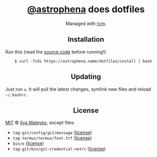 <div align="center">
  <h1><a href="https://github.com/astrophena">@astrophena</a> does dotfiles</h1>
  <p>Managed with <a href="https://github.com/thoughtbot/rcm">rcm</a>.</p>
</div>

<div align="center">
  <h2>Installation</h2>
</div>

Run this (read the [source code](install.sh) before running!):

        $ curl -fsSL https://astrophena.name/dotfiles/install | bash

<div align="center">
  <h2>Updating</h2>
</div>

Just run `u`. It will pull the latest changes, symlink new files and reload `~/.bashrc`.

<div align="center">
  <h2>License</h2>
</div>

[MIT](LICENSE.md) © [Ilya Mateyko](https://github.com/astrophena), except files:

* `tag-git/config/git/message` ([license](https://github.com/thoughtbot/dotfiles/blob/master/LICENSE))
* `tag-termux/termux/font.ttf` ([license](https://github.com/tonsky/FiraCode/blob/master/LICENSE))
* `bin/e` ([license](https://github.com/holman/dotfiles/blob/master/LICENSE.md))
* `tag-git/bin/git-credential-netrc` ([license](https://github.com/git/git/blob/master/contrib/credential/netrc/git-credential-netrc.perl#L69))
